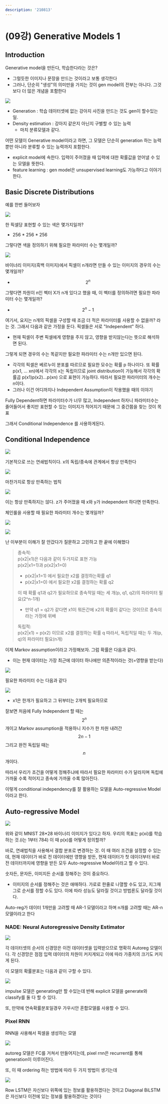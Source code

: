 ```yaml
---
description: '210813'
---
```


# \(09강\) Generative Models 1

## Introduction

Generative model을 만든다, 학습한다라는 것은?

* 그럴듯한 이미지나 문장을 만드는 것이라고 보통 생각한다
* 그러나, 단순히 "생성"의 의미만을 가지는 것이 gen model의 전부는 아니다. 그것보다 더 많은 개념을 포함한다

![](../../../../.gitbook/assets/image%20%28908%29.png)

* Generation : 학습 데이터셋에 없는 강아지 사진을 만드는 것도 gen이 할수있는 일. 
* Density estimation : 강아지 같은지 아닌지 구별할 수 있는 능력
  * 마치 분류모델과 같다.

어떤 모델이 Generative model이라고 하면, 그 모델은 단순히 generation 하는 능력뿐만 아니라 분류할 수 있는 능력까지 포함한다.

* explicit model에 속한다. 입력이 주어졌을 때 입력에 대한 확률값을 얻어낼 수 있는 모델을 뜻한다.
* feature learning : gen model은 unsupervised learning도 가능하다고 이야기 한다.



## Basic Discrete Distributions

예를 한번 들어보자

![](../../../../.gitbook/assets/image%20%28930%29.png)

한 픽셀당 표현할 수 있는 색은 몇가지일까?

* 256 \* 256 \* 256

그렇다면 색을 정의하기 위해 필요한 파라미터 수는 몇개일까?



![](../../../../.gitbook/assets/image%20%28907%29.png)

바이너리 이미지\(흑백 이미지\)에서 픽셀이 n개라면 만들 수 있는 이미지의 경우의 수는 몇개일까?

* $$ 2^n $$

그렇다면 차원이 n인 벡터 X가 n개 있다고 했을 때, 이 벡터를 정의하려면 필요한 파라미터 수는 몇개일까?

* $$ 2^n -1$$

여기서, 요지는 n개의 픽셀을 구성할 때 조금 더 적은 파라미터를 사용할 수 없을까? 라는 것. 그래서 다음과 같은 가정을 둔다. 픽셀들은 서로 "Independent" 하다.

* 현재 픽셀이 주변 픽셀에게 영향을 주지 않고, 영향을 받지않는다는 뜻으로 해석하면 된다.

그렇게 되면 경우의 수는 똑같지만 필요한 파라미터 수는 n개만 있으면 된다.

* 각각의 픽셀은 베르누이 분포를 따르므로 필요한 모수는 확률 p 하나이다. 또 확률 p\(x1, ... xn\)에서 각각의 x는 독립이므로 joint distribution이 가능해서 각각의 확률곱 p\(x1\)p\(x2\)...p\(xn\) 으로 표현이 가능하다. 따라서 필요한 파라미터의 개수는 n이다.
* 그러나 이건 어디까지나 Independent Assumption이 작용했을 때의 이야기

Fully Dependent하면 파라미터수가 너무 많고, Independent 하자니 파라미터수는 줄어들어서 좋지만 표현할 수 있는 이미지가 적어지기 때문에 그 중간쯤을 찾는 것이 목표

그래서 Conditional Independence 를 사용하게된다.

## Conditional Independence

![](../../../../.gitbook/assets/image%20%28902%29.png)

기본적으로 쓰는 연쇄법칙이다. x의 독립/종속에 관계에서 항상 만족한다

![](../../../../.gitbook/assets/image%20%28931%29.png)

마찬가지로 항상 만족하는 법칙

![](../../../../.gitbook/assets/image%20%28903%29.png)

이는 항상 만족하지는 않다. z가 주어졌을 때 x와 y가 independent 하다면 만족한다.



체인룰을 사용할 때 필요한 파라미터 개수는 몇개일까?

![](../../../../.gitbook/assets/image%20%28897%29.png)

![](../../../../.gitbook/assets/image%20%28911%29.png)

난 이부분이 이해가 잘 안갔다가 질문하고 고민하고 한 끝에 이해했다

> 종속적:  
> p\(x2\|x1\)은 다음과 같이 두가지로 표현 가능  
> p\(x2\|x1=1\)과 p\(x2\|x1=0\)
>
> * p\(x2\|x1=1\) 에서 필요한 x2를 결정하는확률 q1
> * p\(x2\|x1=0\) 에서 필요한 x2를 결정하는 확률 q2
>
> 이 때 확률 q1과 q2가 필요하므로 종속적일 때는 세 개\(p, q1, q2\)의 파라미터 필요\(2^n-1개\)
>
> * 만약 q1 = q2가 같다면 x1이 뭐든간에 x2의 확률이 같다는 것이므르 종속이라는 가정에 위배
>
> 독립적:  
> p\(x2\|x1\) = p\(x2\) 이므로 x2를 결정하는 확률 q 따라서, 독립적일 때는 두 개\(p, q\)의 파라미터 필요\(n개\)



이제 Markov assumption이라고 가정해보자. 그럼 확률은 다음과 같다.

* 이는 현재 데이터는 가장 최근에 데이터 하나에만 의존적이라는 것\(=영향을 받는다\)

![](../../../../.gitbook/assets/image%20%28923%29.png)

필요한 파라미터 수는 다음과 같다

![](../../../../.gitbook/assets/image%20%28904%29.png)

* x1은 한개가 필요하고 그 뒤부터는 2개씩 필요하므로



잘보면 처음에 Fully Independent 할 때는 $$ 2^n $$개이고 Markov assumption을 적용하니 지수가 한 차원 내려간 $$ 2n-1 $$그리고 완전 독립일 때는 $$ n $$개이다.

따라서 우리가 조건을 어떻게 정해주냐에 따라서 필요한 파라미터 수가 달라지며 독립에 가까울 수록 적어지고 종속에 가까울 수록 많아진다.

이렇게 conditional independency를 잘 활용하는 모델을 Auto-regressive Model 이라고 한다.



## Auto-regressive Model

![](../../../../.gitbook/assets/image%20%28925%29.png)

위와 같이 MNIST 28\*28 바이너리 이미지가 있다고 하자. 우리의 목표는 p\(xi\)를 학습하는 것.\(i는 1부터 784\) 이 때 p\(x\)를 어떻게 정의할까?

바로, 연쇄법칙을 사용해서 결합 분포로 변경하는 것. 이 때 여러 조건을 설정할 수 있는데, 현재 데이터가 바로 전 데이터에만 영향을 받든, 현재 데이터가 첫 데이더부터 바로 전 데이터까지에 영향을 받든 모두 Auto-regressive Model이라고 할 수 있다.

숫자든, 문자든, 이미지든 순서를 정해주는 것이 중요하다.

* 이미지의 순서를 정해주는 것은 애매하다. 가로로 한줄로 나열할 수도 있고, 지그재그로 순서를 정할 수도 있다. 이에 따라 성능도 달라질 것이고 방법론도 달라질 것이다.

Auto-reg가 데이터 1개만을 고려할 때 AR-1 모델이라고 하며 n개를 고려할 때는 AR-n 모델이라고 한다

### NADE: Neural Autoregressive Density Estimator

![](../../../../.gitbook/assets/image%20%28922%29.png)

각 데이터셋의 순서의 신경망은 이전 데이터셋을 입력받으므로 명확히 Autoreg 모델이다. 각 신경망은 점점 입력 데이터의 차원이 커지게되고 이에 따라 가중치의 크기도 커지게 된다.

이 모델의 확률분포는 다음과 같이 구할 수 있다.

![](../../../../.gitbook/assets/image%20%28917%29.png)

impulse 모델은 generating만 할 수있는데 반해 explicit 모델을 generate와 classify를 둘 다 할 수 있다.

또, 만약에 연속확률분포일경우 가우시안 혼합모델를 사용할 수 있다.

### Pixel RNN

RNN을 사용해서 픽셀을 생성하는 모델

![](../../../../.gitbook/assets/image%20%28914%29.png)

autoreg 모델은 FC를 거쳐서 만들어지는데, pixel rnn은 recurrent를 통해 generation이 이루어진다.

또, 이 때 ordering 하는 방법에 따라 두 가지 방법이 생기는데

![](../../../../.gitbook/assets/image%20%28898%29.png)

Row LSTM은 자신보다 위쪽에 있는 정보를 활용하겠다는 것이고 Diagonal BiLSTM은 자신보다 이전에 있는 정보를 활용하겠다는 것이다



